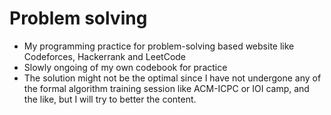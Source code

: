 # Problem solving
* My programming practice for problem-solving based website like Codeforces, Hackerrank and LeetCode
* Slowly ongoing of my own codebook for practice
* The solution might not be the optimal since I have not undergone any of the formal algorithm training session like ACM-ICPC or IOI camp, and the like, but I will try to better the content.
